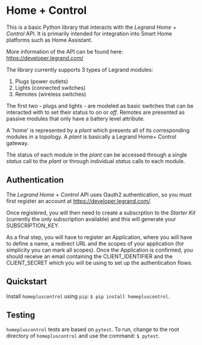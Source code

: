 # Home + Control
This is a basic Python library that interacts with the *Legrand Home + Control* API. It is 
primarily intended for integration into Smart Home platforms such as Home Assistant.

More information of the API can be found here: https://developer.legrand.com/

The library currently supports 3 types of Legrand modules:

1) Plugs (power outlets)
2) Lights (connected switches)
3) Remotes (wireless switches)

The first two - plugs and lights - are modeled as basic switches that can be interacted with to set their status to *on* or *off*.
Remotes are presented as passive modules that only have a battery level attribute.

A 'home' is represented by a *plant* which presents all of its corresponding modules in a topology. A *plant* is basically a 
Legrand Home+ Control gateway.

The status of each module in the *plant* can be accessed through a single *status* call to the *plant* or through individual *status* 
calls to each module.

## Authentication
The *Legrand Home + Control* API uses Oauth2 authentication, so you must first register an account at https://developer.legrand.com/. 

Once registered, you will then need to create a subscrption to the *Starter Kit* (currently the only subscription available) and this will
generate your SUBSCRIPTION_KEY.

As a final step, you will have to register an Application, where you will have to define a name, a redirect URL and the scopes of your application
(for simplicity you can mark all scopes). Once the Application is confirmed, you should receive an email containing the CLIENT_IDENTIFIER and
the CLIENT_SECRET which you will be using to set up the authentication flows.

## Quickstart
Install `homepluscontrol` using `pip`: `$ pip install homepluscontrol`. 

## Testing
`homepluscontrol` tests are based on `pytest`. To run, change to the root directory of `homepluscontrol` and use the command: `$ pytest`. 